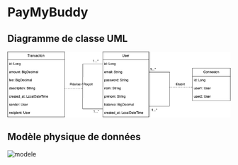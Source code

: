 # PayMyBuddy
## Diagramme de classe UML
![diagramm](./livrables/diagramUML.png)
## Modèle physique de données
![modele](./livrables/modèle_physique.png)